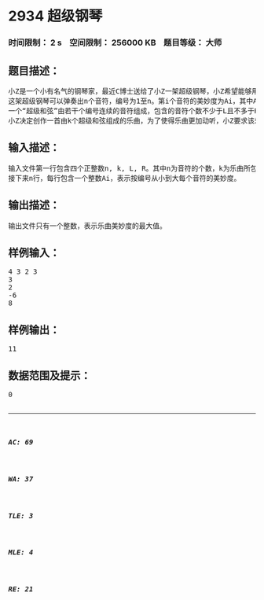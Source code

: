 # 2934 超级钢琴   
### 时间限制： 2 s&nbsp;&nbsp;&nbsp;&nbsp;空间限制： 256000 KB&nbsp;&nbsp;&nbsp;&nbsp;题目等级： 大师  
## 题目描述：  

<pre>
小Z是一个小有名气的钢琴家，最近C博士送给了小Z一架超级钢琴，小Z希望能够用这架钢琴创作出世界上最美妙的音乐。
这架超级钢琴可以弹奏出n个音符，编号为1至n。第i个音符的美妙度为Ai，其中Ai可正可负。
一个“超级和弦”由若干个编号连续的音符组成，包含的音符个数不少于L且不多于R。我们定义超级和弦的美妙度为其包含的所有音符的美妙度之和。两个超级和弦被认为是相同的，当且仅当这两个超级和弦所包含的音符集合是相同的。
小Z决定创作一首由k个超级和弦组成的乐曲，为了使得乐曲更加动听，小Z要求该乐曲由k个不同的超级和弦组成。我们定义一首乐曲的美妙度为其所包含的所有超级和弦的美妙度之和。小Z想知道他能够创作出来的乐曲美妙度最大值是多少。
</pre>
  
  
## 输入描述：  

<pre>
输入文件第一行包含四个正整数n, k, L, R。其中n为音符的个数，k为乐曲所包含的超级和弦个数，L和R分别是超级和弦所包含音符个数的下限和上限。
接下来n行，每行包含一个整数Ai，表示按编号从小到大每个音符的美妙度。
</pre>
  
  
## 输出描述：  

<pre>
输出文件只有一个整数，表示乐曲美妙度的最大值。
</pre>
  
  
## 样例输入：  

<pre>
4 3 2 3
3
2
-6
8
</pre>
  
  
## 样例输出：  

<pre>
11
</pre>
  
  
## 数据范围及提示：  

<pre>
0<N<=500000,0<k<=50000
所有数据满足：-1000 ≤ Ai ≤ 1000，1 ≤ L ≤ R ≤ n且保证一定存在满足要求的乐曲。
</pre>
  
  
***  

##### AC: 69  
##### WA: 37  
##### TLE: 3  
##### MLE: 4  
##### RE: 21  

